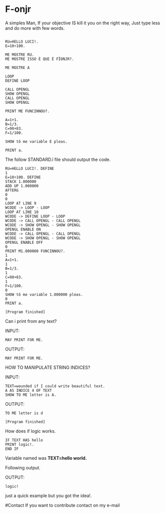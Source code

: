 # F-onjr
A simples Man, If your objective IS kill it you on the right way, Just type less and do more with few words.
~~~

RU=HELLO LUCI!.
E=10÷100.

ME MOSTRE RU.
ME MOSTRE ISSO É QUE É FÏONJR?.

ME MOSTRE A

LOOP
DEFINE LOOP

CALL OPENGL
SHOW OPENGL
CALL OPENGL
SHOW OPENGL

PRINT ME FUNCINNOU?.

A=1+1.
B=1/3.
C=98+83.
F=1/100.

SHOW tô me variable E pleas.

PRINT a.
~~~

The follow STANDARD.ï file should output the code.

~~~
RU=HELLO LUCI!. DEFINE
1
E=10÷100. DEFINE
STACK 1.000000
ADD UP 1.000000
AFTERG
0
0
LOOP AT LINE 9
WCODE -> LOOP - LOOP
LOOP AT LINE 10
WCODE -> DEFINE LOOP - LOOP
WCODE -> CALL OPENGL - CALL OPENGL
WCODE -> SHOW OPENGL - SHOW OPENGL
OPENGL ENABLE ON
WCODE -> CALL OPENGL - CALL OPENGL
WCODE -> SHOW OPENGL - SHOW OPENGL
OPENGL ENABLE OFF
0
PRINT M1.000000 FUNCINNOU?.
1
A=1+1.
1
B=1/3.
1
C=98+83.
1
F=1/100.
0
SHOW tô me variable 1.000000 pleas.
0
PRINT a.

[Program finished]
~~~

Can i print from any text?

INPUT:
~~~
MAY PRINT FOR ME.
~~~

OUTPUT:
~~~
MAY PRINT FOR ME.
~~~


HOW TO MANIPULATE STRING INDICES?

INPUT:
~~~
TEXT=wounded if I could write beautiful text.
A AS INDICE 4 OF TEXT
SHOW TO ME letter is A.
~~~

OUTPUT:
~~~
TO ME letter is d

[Program finished]
~~~

How does if logic works.

~~~
IF TEXT HAS hello
PRINT logic!.
END IF
~~~

Variable named was **TEXT=hello world.**

Following output.

OUTPUT:
~~~
logic!
~~~

just a quick example but you got the idea!.

#Contact
If you want to contribute contact on my e-mail
